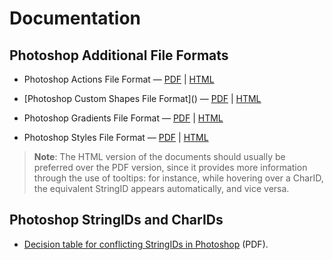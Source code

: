 # Documentation

## Photoshop Additional File Formats

-   Photoshop Actions File Format —
    [PDF](<Photoshop%20Actions%20File%20Format.pdf>) \|
    [HTML](<Photoshop%20Actions%20File%20Format.html>)

-   [Photoshop Custom Shapes File Format](<Photoshop Custom Shapes File
    Format.md>) — [PDF](<Photoshop%20Custom%20Shapes%20File%20Format.pdf>) \|
    [HTML](<Photoshop%20Custom%20Shapes%20File%20Format.html>)

-   Photoshop Gradients File Format —
    [PDF](<Photoshop%20Gradients%20File%20Format.pdf>) \|
    [HTML](<Photoshop%20Gradients%20File%20Format.html>)

-   Photoshop Styles File Format —
    [PDF](<Photoshop%20Styles%20File%20Format.pdf>) \|
    [HTML](<Photoshop%20Styles%20File%20Format.html>)

>   **Note**: The HTML version of the documents should usually be preferred over
>   the PDF version, since it provides more information through the use of
>   tooltips: for instance, while hovering over a CharID, the equivalent
>   StringID appears automatically, and vice versa.

## Photoshop StringIDs and CharIDs

-   [Decision table for conflicting StringIDs in
    Photoshop](<Decision%20table%20for%20conflicting%20StringIDs%20in%20Photoshop.pdf>)
    (PDF).
